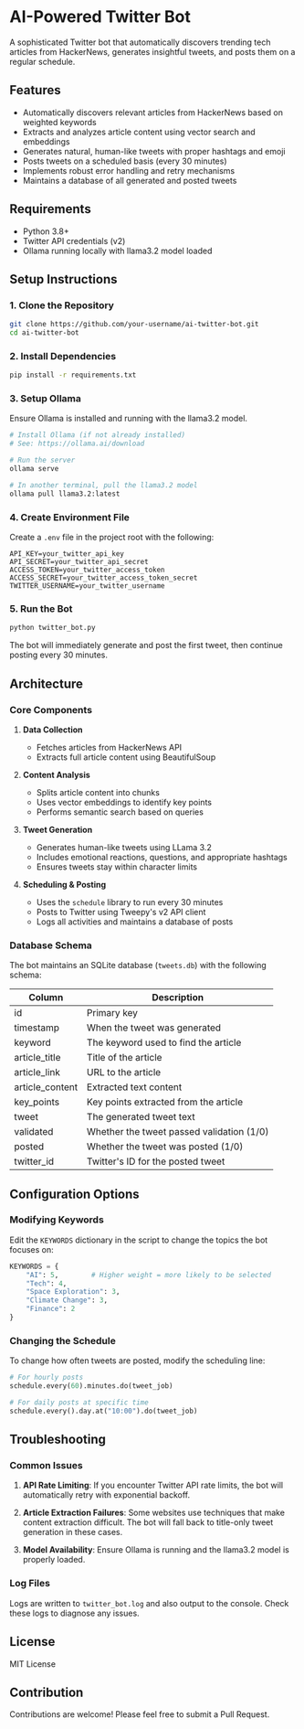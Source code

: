 # AI-Powered Twitter Bot

A sophisticated Twitter bot that automatically discovers trending tech articles from HackerNews, generates insightful tweets, and posts them on a regular schedule.

## Features

- Automatically discovers relevant articles from HackerNews based on weighted keywords
- Extracts and analyzes article content using vector search and embeddings
- Generates natural, human-like tweets with proper hashtags and emoji
- Posts tweets on a scheduled basis (every 30 minutes)
- Implements robust error handling and retry mechanisms
- Maintains a database of all generated and posted tweets

## Requirements

- Python 3.8+
- Twitter API credentials (v2)
- Ollama running locally with llama3.2 model loaded

## Setup Instructions

### 1. Clone the Repository

```bash
git clone https://github.com/your-username/ai-twitter-bot.git
cd ai-twitter-bot
```

### 2. Install Dependencies

```bash
pip install -r requirements.txt
```

### 3. Setup Ollama

Ensure Ollama is installed and running with the llama3.2 model.

```bash
# Install Ollama (if not already installed)
# See: https://ollama.ai/download

# Run the server
ollama serve

# In another terminal, pull the llama3.2 model
ollama pull llama3.2:latest
```

### 4. Create Environment File

Create a `.env` file in the project root with the following:

```
API_KEY=your_twitter_api_key
API_SECRET=your_twitter_api_secret
ACCESS_TOKEN=your_twitter_access_token
ACCESS_SECRET=your_twitter_access_token_secret
TWITTER_USERNAME=your_twitter_username
```

### 5. Run the Bot

```bash
python twitter_bot.py
```

The bot will immediately generate and post the first tweet, then continue posting every 30 minutes.

## Architecture

### Core Components

1. **Data Collection**
   - Fetches articles from HackerNews API
   - Extracts full article content using BeautifulSoup

2. **Content Analysis**
   - Splits article content into chunks
   - Uses vector embeddings to identify key points
   - Performs semantic search based on queries

3. **Tweet Generation**
   - Generates human-like tweets using LLama 3.2
   - Includes emotional reactions, questions, and appropriate hashtags
   - Ensures tweets stay within character limits

4. **Scheduling & Posting**
   - Uses the `schedule` library to run every 30 minutes
   - Posts to Twitter using Tweepy's v2 API client
   - Logs all activities and maintains a database of posts

### Database Schema

The bot maintains an SQLite database (`tweets.db`) with the following schema:

| Column | Description |
|--------|-------------|
| id | Primary key |
| timestamp | When the tweet was generated |
| keyword | The keyword used to find the article |
| article_title | Title of the article |
| article_link | URL to the article |
| article_content | Extracted text content |
| key_points | Key points extracted from the article |
| tweet | The generated tweet text |
| validated | Whether the tweet passed validation (1/0) |
| posted | Whether the tweet was posted (1/0) |
| twitter_id | Twitter's ID for the posted tweet |

## Configuration Options

### Modifying Keywords

Edit the `KEYWORDS` dictionary in the script to change the topics the bot focuses on:

```python
KEYWORDS = {
    "AI": 5,        # Higher weight = more likely to be selected
    "Tech": 4,
    "Space Exploration": 3,
    "Climate Change": 3,
    "Finance": 2
}
```

### Changing the Schedule

To change how often tweets are posted, modify the scheduling line:

```python
# For hourly posts
schedule.every(60).minutes.do(tweet_job)

# For daily posts at specific time
schedule.every().day.at("10:00").do(tweet_job)
```

## Troubleshooting

### Common Issues

1. **API Rate Limiting**: If you encounter Twitter API rate limits, the bot will automatically retry with exponential backoff.

2. **Article Extraction Failures**: Some websites use techniques that make content extraction difficult. The bot will fall back to title-only tweet generation in these cases.

3. **Model Availability**: Ensure Ollama is running and the llama3.2 model is properly loaded.

### Log Files

Logs are written to `twitter_bot.log` and also output to the console. Check these logs to diagnose any issues.

## License

MIT License

## Contribution

Contributions are welcome! Please feel free to submit a Pull Request.
